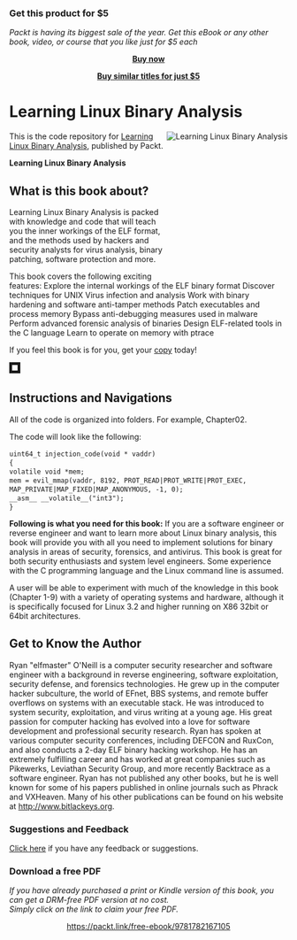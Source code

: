 
### Get this product for $5

<i>Packt is having its biggest sale of the year. Get this eBook or any other book, video, or course that you like just for $5 each</i>


<b><p align='center'>[Buy now](https://packt.link/9781782167105)</p></b>


<b><p align='center'>[Buy similar titles for just $5](https://subscription.packtpub.com/search)</p></b>


# Learning Linux Binary Analysis

<a href="https://www.packtpub.com/networking-and-servers/learning-linux-binary-analysis?utm_source=github&utm_medium=repository&utm_campaign=9781782167105 "><img src="https://dz13w8afd47il.cloudfront.net/sites/default/files/imagecache/ppv4_main_book_cover/7105OS.jpg" alt="Learning Linux Binary Analysis" height="256px" align="right"></a>

This is the code repository for [Learning Linux Binary Analysis](https://www.packtpub.com/networking-and-servers/learning-linux-binary-analysis?utm_source=github&utm_medium=repository&utm_campaign=9781782167105 ), published by Packt.

**Learning Linux Binary Analysis**

## What is this book about?
Learning Linux Binary Analysis is packed with knowledge and code that will teach you the inner workings of the ELF format, and the methods used by hackers and security analysts for virus analysis, binary patching, software protection and more.

This book covers the following exciting features:
Explore the internal workings of the ELF binary format 
Discover techniques for UNIX Virus infection and analysis 
Work with binary hardening and software anti-tamper methods 
Patch executables and process memory 
Bypass anti-debugging measures used in malware 
Perform advanced forensic analysis of binaries 
Design ELF-related tools in the C language 
Learn to operate on memory with ptrace 

If you feel this book is for you, get your [copy](https://www.amazon.com/dp/1782167102) today!

<a href="https://www.packtpub.com/?utm_source=github&utm_medium=banner&utm_campaign=GitHubBanner"><img src="https://raw.githubusercontent.com/PacktPublishing/GitHub/master/GitHub.png" 
alt="https://www.packtpub.com/" border="5" /></a>

## Instructions and Navigations
All of the code is organized into folders. For example, Chapter02.

The code will look like the following:
```
uint64_t injection_code(void * vaddr)
{
volatile void *mem;
mem = evil_mmap(vaddr, 8192, PROT_READ|PROT_WRITE|PROT_EXEC, MAP_PRIVATE|MAP_FIXED|MAP_ANONYMOUS, -1, 0);
__asm__ __volatile__("int3");
}
```

**Following is what you need for this book:**
If you are a software engineer or reverse engineer and want to learn more about Linux binary analysis, this book will provide you with all you need to implement solutions for binary analysis in areas of security, forensics, and antivirus. This book is great for both security enthusiasts and system level engineers. Some experience with the C programming language and the Linux command line is assumed.

A user will be able to experiment with much of the knowledge in this book (Chapter 1-9) with a variety of operating systems and hardware, although it is specifically focused for Linux 3.2 and higher running on X86 32bit or 64bit architectures.

## Get to Know the Author
Ryan "elfmaster" O'Neill is a computer security researcher and software 
engineer with a background in reverse engineering, software exploitation, security defense, and forensics technologies. He grew up in the computer hacker subculture, the world of EFnet, BBS systems, and remote buffer overflows on systems with an executable stack. He was introduced to system security, exploitation, and virus writing at a young age. His great passion for computer hacking has evolved into a love for software development and professional security research. Ryan has spoken at various computer security conferences, including DEFCON and RuxCon, and also conducts a 2-day ELF binary hacking workshop.
He has an extremely fulfilling career and has worked at great companies such as Pikewerks, Leviathan Security Group, and more recently Backtrace as a software engineer.
Ryan has not published any other books, but he is well known for some of his 
papers published in online journals such as Phrack and VXHeaven. Many of his 
other publications can be found on his website at http://www.bitlackeys.org.

### Suggestions and Feedback
[Click here](https://docs.google.com/forms/d/e/1FAIpQLSdy7dATC6QmEL81FIUuymZ0Wy9vH1jHkvpY57OiMeKGqib_Ow/viewform) if you have any feedback or suggestions.


### Download a free PDF

 <i>If you have already purchased a print or Kindle version of this book, you can get a DRM-free PDF version at no cost.<br>Simply click on the link to claim your free PDF.</i>
<p align="center"> <a href="https://packt.link/free-ebook/9781782167105">https://packt.link/free-ebook/9781782167105 </a> </p>